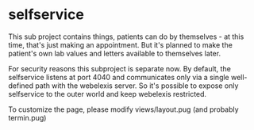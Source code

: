 # selfservice

This sub project contains things, patients can do by themselves - at this time, that's just making an appointment. But it's planned to make the patient's own lab values and letters available to themselves later.

For security reasons this subproject is separate now. By default, the selfservice listens at port 4040 and communicates only via a single well-defined path with the webelexis server. So it's possible to expose only selfservice to the outer world and keep webelexis restricted.

To customize the page, please modify views/layout.pug (and probably termin.pug)
